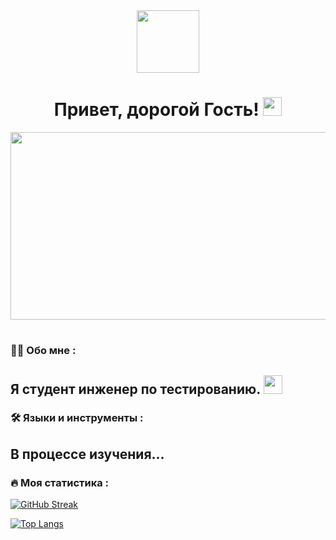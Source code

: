 <div id="header" align="center">
  <img src="https://media.giphy.com/media/M9gbBd9nbDrOTu1Mqx/giphy.gif" width="100"/>
</div>
<!-- <div id="badges" align="center">
  <a href="#">
    <img src="https://img.shields.io/badge/LinkedIn-blue?style=for-the-badge&logo=linkedin&logoColor=white" alt="LinkedIn Badge"/>
  </a>
  <a href="#">
    <img src="https://img.shields.io/badge/YouTube-red?style=for-the-badge&logo=youtube&logoColor=white" alt="Youtube Badge"/>
  </a>
  <a href="#">
    <img src="https://img.shields.io/badge/Twitter-blue?style=for-the-badge&logo=twitter&logoColor=white" alt="Twitter Badge"/>
  </a>
</div>
-->
<div align="center">
  <img src="https://komarev.com/ghpvc/?username=topcer&style=flat-square&color=blue" alt=""/>
</div>
<div align="center">
  <h1>
  Привет, дорогой Гость!
  <img src="https://media.giphy.com/media/hvRJCLFzcasrR4ia7z/giphy.gif" width="30px"/>
  </h1>
</div>
<div align="center">
  <img src="https://media.giphy.com/media/dWesBcTLavkZuG35MI/giphy.gif" width="600" height="300"/>
</div>
<h1></h1>

### :man_technologist: Обо мне :
Я студент инженер по тестированию. <img src="https://media.giphy.com/media/WUlplcMpOCEmTGBtBW/giphy.gif" width="30">
---

### :hammer_and_wrench: Языки и инструменты :
В процессе изучения...
---

### :fire: Моя статистика :
[![GitHub Streak](http://github-readme-streak-stats.herokuapp.com?user=Topcer&theme=dark&locale=ru)](https://git.io/streak-stats)

[![Top Langs](https://github-readme-stats.vercel.app/api/top-langs/?username=topcer&layout=compact&theme=vision-friendly-dark)](https://github.com/anuraghazra/github-readme-stats)
          
